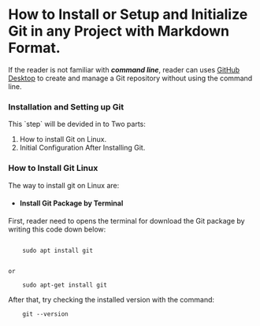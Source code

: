 # How to Install or Setup and Initialize Git in any Project with Markdown Format. 

If the reader is not familiar with **_command line_**, reader can uses       [GitHub Desktop](https://desktop.github.com)  to create and manage a Git repository without using the command line.

### Installation and Setting up Git
<p> This `step` will be devided in to Two parts: </p>

1. How to install Git on Linux.
2. Initial Configuration After Installing Git.

### How to Install Git Linux

The way to install git on Linux are:

   - #### Install Git Package by Terminal
   <p> First, reader need to opens the terminal for download the Git package by writing this code down below: </p>

````
    
    sudo apt install git
   
````
    or 

````
    sudo apt-get install git

````

<p> After that, try checking the installed version with the command:</p>

```
    git --version
```




